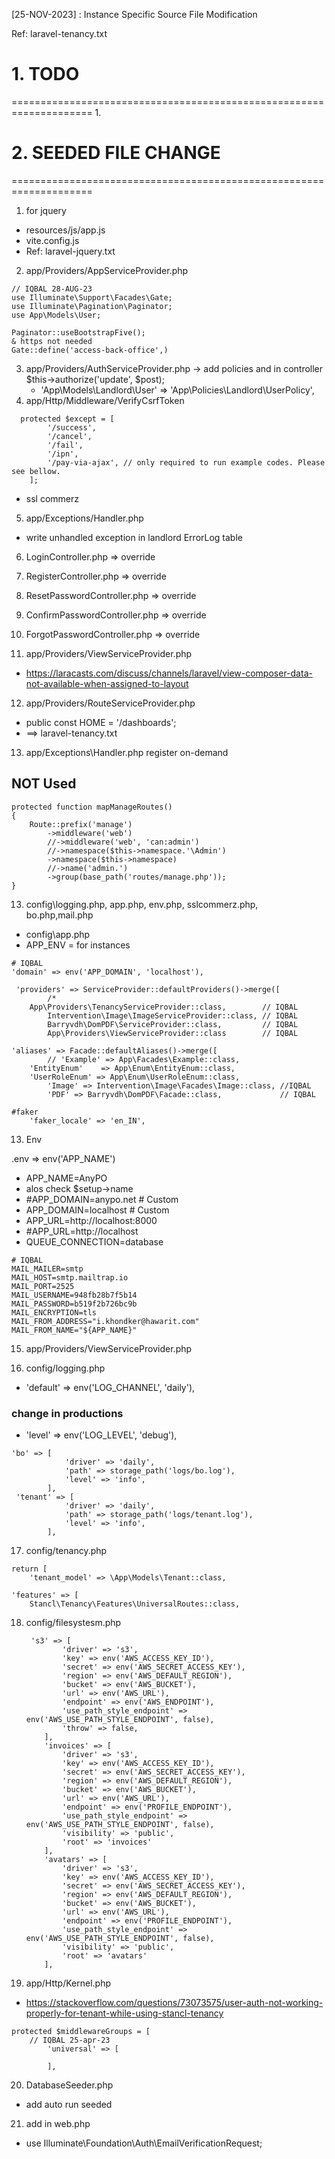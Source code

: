 [25-NOV-2023] : Instance Specific Source File Modification

Ref: laravel-tenancy.txt

# 1. TODO 
====================================================================
1.


# 2. SEEDED FILE CHANGE 
====================================================================
1. for jquery
- resources/js/app.js
- vite.config.js
- Ref: laravel-jquery.txt

2. app/Providers/AppServiceProvider.php

~~~
// IQBAL 28-AUG-23
use Illuminate\Support\Facades\Gate;
use Illuminate\Pagination\Paginator;
use App\Models\User;
~~~
~~~   
Paginator::useBootstrapFive(); 
& https not needed
Gate::define('access-back-office',)
~~~

3. app/Providers/AuthServiceProvider.php  -> add policies and in controller $this->authorize('update', $post);
	- 'App\Models\Landlord\User' => 'App\Policies\Landlord\UserPolicy',
4.  app/Http/Middleware/VerifyCsrfToken
~~~
  protected $except = [
		'/success',
		'/cancel',
		'/fail',
		'/ipn',
		'/pay-via-ajax', // only required to run example codes. Please see bellow.
	];
~~~
- ssl commerz

5. app/Exceptions/Handler.php
- write unhandled exception in landlord ErrorLog table

6. LoginController.php => override

7. RegisterController.php => override

8. ResetPasswordController.php => override

9. ConfirmPasswordController.php => override

10. ForgotPasswordController.php => override

11. app/Providers/ViewServiceProvider.php
- https://laracasts.com/discuss/channels/laravel/view-composer-data-not-available-when-assigned-to-layout


12. app/Providers/RouteServiceProvider.php
- public const HOME = '/dashboards';
- ==>	laravel-tenancy.txt


13. app/Exceptions\Handler.php
	register on-demand


## NOT Used
~~~
protected function mapManageRoutes()
{
	Route::prefix('manage')
		->middleware('web')
		//->middleware('web', 'can:admin')
		//->namespace($this->namespace.'\Admin')
		->namespace($this->namespace)
		//->name('admin.')
		->group(base_path('routes/manage.php'));
}
~~~

13. config\logging.php, app.php, env.php, sslcommerz.php, bo.php,mail.php
- config\app.php
- APP_ENV = for instances

~~~
# IQBAL
'domain' => env('APP_DOMAIN', 'localhost'),

 'providers' => ServiceProvider::defaultProviders()->merge([
		/*
	App\Providers\TenancyServiceProvider::class,		// IQBAL
		Intervention\Image\ImageServiceProvider::class, // IQBAL
		Barryvdh\DomPDF\ServiceProvider::class,			// IQBAL
		App\Providers\ViewServiceProvider::class		// IQBAL
 
'aliases' => Facade::defaultAliases()->merge([
		// 'Example' => App\Facades\Example::class,
	'EntityEnum'	=> App\Enum\EntityEnum::class,
	'UserRoleEnum' => App\Enum\UserRoleEnum::class,
		'Image' => Intervention\Image\Facades\Image::class, //IQBAL
		'PDF' => Barryvdh\DomPDF\Facade::class,             // IQBAL

#faker
	'faker_locale' => 'en_IN',
~~~


13. Env

.env  => env('APP_NAME') 
- APP_NAME=AnyPO
- alos check $setup->name
- #APP_DOMAIN=anypo.net    # Custom
- APP_DOMAIN=localhost    # Custom
- APP_URL=http://localhost:8000
- #APP_URL=http://localhost
- QUEUE_CONNECTION=database


~~~
# IQBAL
MAIL_MAILER=smtp
MAIL_HOST=smtp.mailtrap.io
MAIL_PORT=2525
MAIL_USERNAME=948fb28b7f5b14
MAIL_PASSWORD=b519f2b726bc9b
MAIL_ENCRYPTION=tls
MAIL_FROM_ADDRESS="i.khondker@hawarit.com"
MAIL_FROM_NAME="${APP_NAME}"
~~~

15. app/Providers/ViewServiceProvider.php

16. config/logging.php
- 'default' => env('LOG_CHANNEL', 'daily'),

### change in productions
- 'level' => env('LOG_LEVEL', 'debug'),

~~~
'bo' => [
			'driver' => 'daily',
			'path' => storage_path('logs/bo.log'),
			'level' => 'info',
		],
 'tenant' => [
			'driver' => 'daily',
			'path' => storage_path('logs/tenant.log'),
			'level' => 'info',
		],
~~~

17. config/tenancy.php
~~~
return [
	'tenant_model' => \App\Models\Tenant::class,

'features' => [
	Stancl\Tenancy\Features\UniversalRoutes::class,
~~~

18. config/filesystesm.php
	~~~
	 's3' => [
			'driver' => 's3',
			'key' => env('AWS_ACCESS_KEY_ID'),
			'secret' => env('AWS_SECRET_ACCESS_KEY'),
			'region' => env('AWS_DEFAULT_REGION'),
			'bucket' => env('AWS_BUCKET'),
			'url' => env('AWS_URL'),
			'endpoint' => env('AWS_ENDPOINT'),
			'use_path_style_endpoint' => env('AWS_USE_PATH_STYLE_ENDPOINT', false),
			'throw' => false,
		],
		'invoices' => [
			'driver' => 's3',
			'key' => env('AWS_ACCESS_KEY_ID'),
			'secret' => env('AWS_SECRET_ACCESS_KEY'),
			'region' => env('AWS_DEFAULT_REGION'),
			'bucket' => env('AWS_BUCKET'),
			'url' => env('AWS_URL'),
			'endpoint' => env('PROFILE_ENDPOINT'),
			'use_path_style_endpoint' => env('AWS_USE_PATH_STYLE_ENDPOINT', false),
			'visibility' => 'public',
			'root' => 'invoices'
		],
		'avatars' => [
			'driver' => 's3',
			'key' => env('AWS_ACCESS_KEY_ID'),
			'secret' => env('AWS_SECRET_ACCESS_KEY'),
			'region' => env('AWS_DEFAULT_REGION'),
			'bucket' => env('AWS_BUCKET'),
			'url' => env('AWS_URL'),
			'endpoint' => env('PROFILE_ENDPOINT'),
			'use_path_style_endpoint' => env('AWS_USE_PATH_STYLE_ENDPOINT', false),
			'visibility' => 'public',
			'root' => 'avatars'
		],
	~~~

19. app/Http/Kernel.php 
- https://stackoverflow.com/questions/73073575/user-auth-not-working-properly-for-tenant-while-using-stancl-tenancy
~~~
protected $middlewareGroups = [
  	// IQBAL 25-apr-23
		'universal' => [
		
		],
~~~

20. DatabaseSeeder.php
- add auto run seeded

21. add in web.php
- use Illuminate\Foundation\Auth\EmailVerificationRequest;

